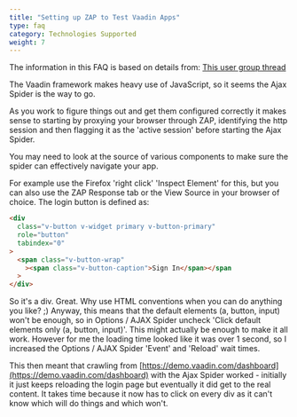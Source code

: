 ```yaml
---
title: "Setting up ZAP to Test Vaadin Apps"
type: faq
category: Technologies Supported
weight: 7
---
```


The information in this FAQ is based on details from:
[This user group thread](https://groups.google.com/forum/#!topic/zaproxy-users/wXAX_5MmIxA)

The Vaadin framework makes heavy use of JavaScript, so it seems the Ajax Spider is the way to go.

As you work to figure things out and get them configured correctly it makes sense to starting by proxying your browser through ZAP, identifying the http session and then flagging it as the 'active session' before starting the Ajax Spider.

You may need to look at the source of various components to make sure the spider can effectively navigate your app.

For example use the Firefox 'right click' 'Inspect Element' for this, but you can also use the ZAP Response tab or the View Source in your browser of choice.
The login button is defined as:

```html
<div
  class="v-button v-widget primary v-button-primary"
  role="button"
  tabindex="0"
>
  <span class="v-button-wrap"
    ><span class="v-button-caption">Sign In</span></span
  >
</div>
```

So it's a div. Great. Why use HTML conventions when you can do anything you like? ;)
Anyway, this means that the default elements (a, button, input) won't be enough, so in Options / AJAX Spider uncheck 'Click default elements only (a, button, input)'. This might actually be enough to make it all work.
However for me the loading time looked like it was over 1 second, so I increased the Options / AJAX Spider 'Event' and 'Reload' wait times.

This then meant that crawling from [https://demo.vaadin.com/dashboard](https://demo.vaadin.com/dashboard) with the Ajax Spider worked - initially it just keeps reloading the login page but eventually it did get to the real content. It takes time because it now has to click on every div as it can't know which will do things and which won't.
